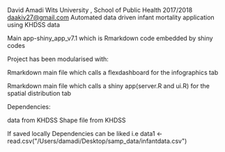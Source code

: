 David Amadi Wits University , School of Public Health 2017/2018 daakiv27@gmail.com
Automated data driven infant mortality application using KHDSS data

Main app-shiny_app_v7.1 which is Rmarkdown code embedded by shiny codes

Project has been modularised with:

Rmarkdown main file which calls a flexdashboard for the infographics tab

Rmarkdown main file which  calls a shiny app(server.R and ui.R) for the spatial distribution tab

Dependencies:

data from KHDSS
Shape file from KHDSS

If saved locally Dependencies can be liked i.e data1 <- read.csv("/Users/damadi/Desktop/samp_data/infantdata.csv")










